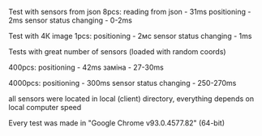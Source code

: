 Test with sensors from json 8pcs:
reading from json - 31ms
positioning - 2ms
sensor status changing - 0-2ms

Test with 4К image 1pcs:
positioning - 2мс
sensor status changing - 1ms




Tests with great number of sensors (loaded with random coords)

400pcs:
positioning - 42ms
заміна - 27-30ms

4000pcs:
positioning - 300ms
sensor status changing - 250-270ms

all sensors were located in local (client) directory, everything depends on local computer speed 




Every test was made in "Google Chrome v93.0.4577.82" (64-bit)